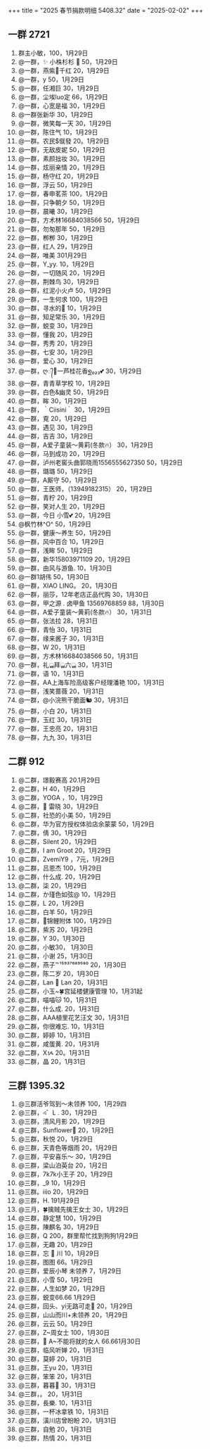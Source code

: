 +++
title = "2025 春节捐款明细 5408.32"
date = "2025-02-02"
+++

## 一群 2721
1. 群主小敏，100，1月29日
2. @一群，✨ 小株杉杉 🐬 50，1月29日
3. @一群，燕紫💋千红 20，1月29日
4. @一群，y 50，1月29日
5. @一群，任湘巨 30，1月29日
6. @一群，尘埃luo定 66，1月29日
7. @一群，心宽是福 30，1月29日
8. @一群张新华 30，1月29日
9. @一群，微笑每一天 30，1月29日
10. @一群，陈住气 10，1月29日
11. @一群。农民$僦發 20。1月29日
12. @一群，无敌皮妮 50，1月29日
13. @一群，素颜拙妆 30。1月29日
14. @一群，炫丽亲情 20，1月29日
15. @一群，杨守红 20，1月29日
16. @一群，浮云 50，1月29日
17. @一群，春申茗茶 100，1月29日
18. @一群，只争朝夕 50，1月29日
19. @一群，晨曦 30，1月29日
20. @一群，方术林16684038566 50，1月29日
21. @一群，勿匆那年 50，1月29日
22. @一群，栁栁 30，1月29日
23. @一群，红人 29，1月29日
24. @一群，唯美 301月29日
25. @一群，Y_yy. 10，1月29日
26. @一群，一切随风 20，1月29日
27. @一群，荆棘鸟 30，1月29日
28. @一群，红泥小火卢 50，1月29日
29. @一群，一生何求 100，1月29日
30. @一群，寻水的🐠 10，1月29日
31. @一群，知足常乐 30，1月29日
32. @一群，蜕变 30，1月29日
33. @一群，懂我 20，1月29日
34. @一群，秀秀 20，1月29日
35. @一群，七安 30，1月29日
36. @一群，爱心 30，1月29日
37. @一群，ღ᭄💞一芦桂花香໑ຼ₀₂₃💕 30，1月29日
38. @一群，青青草学校 10，1月29日
39. @一群，白色&幽灵 50，1月29日
40. @一群，眸 30，1月29日
41. @一群，｀Ciisini｀ 30，1月29日
42. @一群，覔 20，1月29日
44. @一群，遇见 30，1月29日
45. @一群，吉吉 30，1月29日
46. @一群，A爱子童装～黄莉(冬款🔥） 30，1月29日
47. @一群，马到成功 20，1月29日
48. @一群，泸州老窖头曲郭晓雨1556555627350 50，1月29日
49. @一群，璐璐 50，1月29日
50. @一群，A厮守 50，1月29日
51. @一群，王医师，（13949182315） 20，1月29日
52. @一群，青柠 20，1月29日
53. @一群，笑对人生 20，1月29日
54. @一群，今日 小雪💕 20，1月29日
55. @枫竹林^O^ 50，1月29日
56. @一群，健康～养生 50，1月29日
57. @一群，风中百合 10，1月29日
58. @一群，浅眸 50，1月29日
59. @一群，新华15803971109 20，1月29日
60. @一群，由风与游鱼. 10，1月30日
61. @一群1胡伟 50，1月30日
62. @一群，XIAO LING。 20，1月30日
63. @一群，丽莎，12年老店正品代购 30，1月30日
64. @一群，甲之源 . 卤甲鱼 13569768859 88，1月30日
65. @一群，A爱子童装～黄莉(冬款🔥） 30，1月31日
66. @一群，张法拉 28，1月31日
67. @一群，青怡 30，1月31日
68. @一群，缘来酱子 30，1月31日
69. @一群，W 20，1月31日
70. @一群，方术林16684038566 50，1月31日
71. @一群，礼ൢ拜ൢ六ൢ 30，1月31日
72. @一群，语 10，1月31日
73. @一群，AA上海车险高级客户经理潘艳 100，1月31日
74. @一群，浅笑蔷薇 20，1月31日
75. @一群，@小浣熊干脆面🐿  30，1月31日
76. @一群，小白 20，1月31日
77. @一群，玉红 30，1月31日
78. @一群，王忠亮 20，1月31日
79. @一群，九九 30，1月31日

## 二群 912
1. @二群，璟毅赛高 20.1月29日
2. @二群，H 40，1月29日
3. @二群，YOGA ，10，1月29日
4. @二群，🍎 雷晓 30，1月29日
5. @二群，社恐的小美 50，1月29日
6. @二群，华为官方授权体验店余蒙蒙 50，1月29日
7. @二群，倩 30，1月29日
8. @二群，Silent 20，1月29日
9. @二群，I am Groot 20，1月29日
10. @二群，ZvemiY9 ，7元，1月29日
11. @二群，吕恩杰 100，1月29日
12. @二群，什么成. 20，1月29日
13. @二群，柒 20，1月29日
14. @二群，か瑾色如弦@ 10，1月29日
15. @二群，L 20，1月29日
16. @二群，白羊 50，1月29日
17. @二群，🍄锦鲤附体 100，1月29日
18. @二群，紫苏 20，1月29日
19. @二群，Y 30，1月30日
20. @二群，小敏30， 1月30日
21. @二群，小谢 25，1月30日
22. @二群，燕子℡¹⁵⁹³⁷⁶⁸⁹⁵⁸⁰ 20，1月30日
23. @二群，陈二岁 20，1月30日
24. @二群，Lan 🌟 Lan 20，1月31日
25. @二群，小玉~🍀宫延楼健康管理 10，1月31起
26. @二群，喵喵🐱 10，1月31日
27. @二群，什么成. 20，1月31日
28. @二群，AAA植里花艺汪文 30，1月31日
29. @二群，你很难忘. 10，1月31日
30. @二群，婷婷 10，1月31日
31. @二群，咸蛋黄. 20，1月31月
32. @二群，Ⅹᝰ 20。1月31日
33. @二群，晶 20，1月31日

## 三群 1395.32
1. @三群活爷驾到～未领养 100，1月29四
2. @三群，এ゛L  . 30，1月29日
3. @三群，清风月影 20，1月29日
4. @三群，Sunflower🌻 20，1月29日
5. @三群，秋悦 20，1月29日
6. @三群，天青色等烟雨 20，1月29日
7. @三群，平安喜乐～ 30，1月29日
8. @三群，梁山泊英台
 20，1月2日
9. @三群，7k7k小王子 20，1月29日
10. @三群，_9 10，1月29日
11. @三群。iiio 20，1月29日
12. @三群，H. 191月29日
13. @三月，🍀擒贼先擒王女士 30，1月29日
14. @三群，静定慧 100，1月29日
15. @三群，陳麒名 30，1月29日
16. @三群，Q 200，群里帮忙找到狗狗1月29日
17. @三群，无趣 20，1月29日
18. @三群，忘 🐅 川 10，1月29日
19. @三群，图图 66。1月29日
20. @三群，爱辰小琴 未领养 7，1月29日
21. @三群，小雪 50，1月29日
22. @三群，人生如梦 20，1月29日
23. @三群，蜕变66.66 1月29日
24. @三群，回头、yi无路可走🌻 20，1月29日
25. @三群，山山而川+未领养 20，1月29日
26. @三群，云云 50。1月29日
27. @三群，Z~周女士 100，1月30日
28. @三群，🌸 A~不能将就的女人 66.661月30日
29. @三群，临风听婵 20，1月31日
30. @三群，莫婷 20，1月31日
31. @三群，王yu 20，1月31日
32. @三群，笨笨 20，1月31日
33. @三群，暮暮🍟 30，1月31日
34. @三群，。 20，1月31日
35. @三群，長樂. 10，1月31日
36. @三群，一杯冰拿铁 10，1月31日
37. @三群，潢川店曾盼盼 20，1月31日
38. @三群，自勉 20，1月31日
39. @三群，热情 20，1月31日
